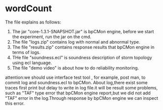 # wordCount
The file explains as follows:  
  1. The jar "core-1.3.1-SNAPSHOT.jar" is bpCMon engine, before we start the experiment, run the jar on the cmd.  
  2. The file "logs.zip" contains log with normal and abnormal type.  
  3. The file "results.zip" contains response results that bpCMon engine in terms of logs.  
  4. THe file "soundness.ecl" is soundness description of storm topology using ecl language.  
  5. The file "demo video" is about how to do reliability monitoring.

attention:we should use interface test tool , for example, post man, to commit log and soundness.ecl to bpCMon.
About log,there exist some traces first print but delay to write in log file.it will be result some problems,
such as "TAF" type error that bpCMon engine report,but we did not add "TAF" error in the log.Through response by bpCMon
engine we can inspect this error.
